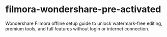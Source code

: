 # filmora-wondershare-pre-activated
Wondershare Filmora offline setup guide to unlock watermark-free editing, premium tools, and full features without login or internet connection.
